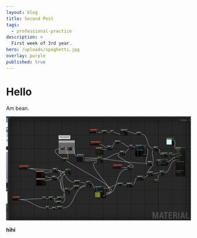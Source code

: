 ```yaml
---
layout: blog
title: Second Post
tags:
  - professional-practice
description: >
  First week of 3rd year.
hero: /uploads/spaghetti.jpg
overlay: purple
published: true
---
```


# Hello

Am bean.

<!--break-->

![wonky normal map](/uploads/spaghetti.jpg)

**hihi**